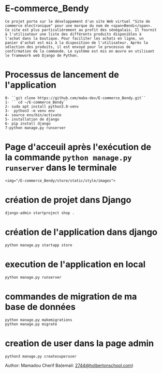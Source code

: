 # E-commerce_Bendy
    Ce projet porte sur le développement d'un site Web virtuel "Site de commerce électronique" pour une marque du nom de <span>Bendi</span>. Ce site est plus particulièrement au profit des sénégalais. Il fournit à l'utilisateur une liste des différents produits disponibles à l'achat dans la boutique. Pour faciliter les achats en ligne, un panier d'achat est mis à la disposition de l'utilisateur. Après la sélection des produits, il est envoyé pour le processus de confirmation de la commande. Le système est mis en œuvre en utilisant le framework web Django de Python.

# Processus de lancement de l'application
    0- ``git clone https://github.com/maba-dev/E-commerce_Bendy.git``
    1- `` cd ~/E-commerce_Bendy``
    2- sudo apt install python3.8-venv
    3-  python3 -m venv env
    4- source env/bin/activate
    5- installation de django
    6- pip install django
    7-python manage.py runserver

# Page d'acceuil après l'exécution de la commande ``python manage.py runserver`` dans le terminale
    <img="/E-commerce_Bendy/store/static/style/images">

# création de projet dans Django
    django-admin startproject shop .
# création de l'application dans django
    python manage.py startapp store
# execution de l'application en local
    python manage.py runserver

# commandes de migration de ma base de données
    python manage.py makemigrations
    python manage.py migrate
# creation de user dans la page admin
    python3 manage.py createsuperuser


Author: Mamadou Cherif Ba(email: 2744@holbertonschool.com)